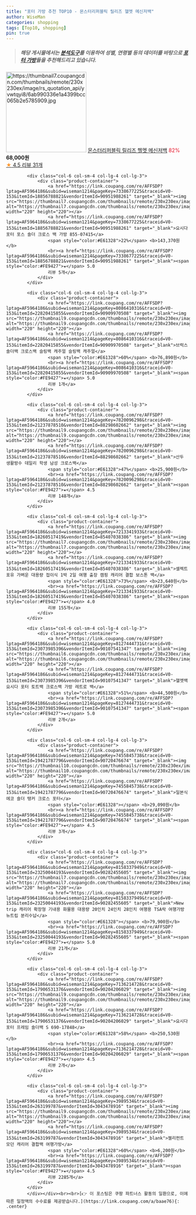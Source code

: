 ```yaml
---
title: "포터 가방 추천 TOP10 - 몬스터리퍼블릭 릴리즈 헬멧 메신저백"
author: WiseMan
categories: shopping
tags: [Top10, shopping]
pin: true
---
```


> ##### 해당 게시물에서는 [**분석도구**](https://itemscout.io/)를 이용하여 **성별**, **연령별** 등의 데이터를 바탕으로 [**포터 가방**](https://link.coupang.com/a/baae76)들을 추천해드리고 있습니다.
<div class="container"><div class="row">
            <div class="col-6 col-sm-4 col-lg-4 col-lg-3">
                <div class="product-container">
                    <a href="https://link.coupang.com/re/AFFSDP?lptag=AF5964186&subid=wiseman1214&pageKey=5380727934&traceid=V0-153&itemId=7991063993&vendorItemId=75279922312" target="_blank"><img src="https://thumbnail7.coupangcdn.com/thumbnails/remote/230x230ex/image/rs_quotation_api/yvwtqyi8/6ab990336e1a4399bcc065b2e5785909.jpg" alt="https://thumbnail7.coupangcdn.com/thumbnails/remote/230x230ex/image/rs_quotation_api/yvwtqyi8/6ab990336e1a4399bcc065b2e5785909.jpg" width="220" height="220"></a>
                    <a href="https://link.coupang.com/re/AFFSDP?lptag=AF5964186&subid=wiseman1214&pageKey=5380727934&traceid=V0-153&itemId=7991063993&vendorItemId=75279922312" target="_blank">몬스터리퍼블릭 릴리즈 헬멧 메신저백</a>
                    <span style="color:#E61328">82%</span> <b>68,000원</b>
                    <br><a href="https://link.coupang.com/re/AFFSDP?lptag=AF5964186&subid=wiseman1214&pageKey=5380727934&traceid=V0-153&itemId=7991063993&vendorItemId=75279922312" target="_blank"><span style="color:#FE9427">★</span> 4.5
                    리뷰 31개</a>
                </div>
            </div>
            
            <div class="col-6 col-sm-4 col-lg-4 col-lg-3">
                <div class="product-container">
                    <a href="https://link.coupang.com/re/AFFSDP?lptag=AF5964186&subid=wiseman1214&pageKey=7338677225&traceid=V0-153&itemId=18856788821&vendorItemId=90951988261" target="_blank"><img src="https://thumbnail7.coupangcdn.com/thumbnails/remote/230x230ex/image/vendor_inventory/ee94/cf40f629c650e7efc4c96d2ec85261cac81774f433545f9a5e31afedbe2a.jpg" alt="https://thumbnail7.coupangcdn.com/thumbnails/remote/230x230ex/image/vendor_inventory/ee94/cf40f629c650e7efc4c96d2ec85261cac81774f433545f9a5e31afedbe2a.jpg" width="220" height="220"></a>
                    <a href="https://link.coupang.com/re/AFFSDP?lptag=AF5964186&subid=wiseman1214&pageKey=7338677225&traceid=V0-153&itemId=18856788821&vendorItemId=90951988261" target="_blank">요시다 포터 포스 숄더 크로스 백 가방 855-07415</a>
                    <span style="color:#E61328">22%</span> <b>143,370원</b>
                    <br><a href="https://link.coupang.com/re/AFFSDP?lptag=AF5964186&subid=wiseman1214&pageKey=7338677225&traceid=V0-153&itemId=18856788821&vendorItemId=90951988261" target="_blank"><span style="color:#FE9427">★</span> 5.0
                    리뷰 5개</a>
                </div>
            </div>
            
            <div class="col-6 col-sm-4 col-lg-4 col-lg-3">
                <div class="product-container">
                    <a href="https://link.coupang.com/re/AFFSDP?lptag=AF5964186&subid=wiseman1214&pageKey=8086410316&traceid=V0-153&itemId=22820415855&vendorItemId=90909970508" target="_blank"><img src="https://thumbnail9.coupangcdn.com/thumbnails/remote/230x230ex/image/vendor_inventory/89f4/2ba403d7d9ff1765d32d1a830b5bf50dfee8c1ffee46825f2c8951055324.jpg" alt="https://thumbnail9.coupangcdn.com/thumbnails/remote/230x230ex/image/vendor_inventory/89f4/2ba403d7d9ff1765d32d1a830b5bf50dfee8c1ffee46825f2c8951055324.jpg" width="220" height="220"></a>
                    <a href="https://link.coupang.com/re/AFFSDP?lptag=AF5964186&subid=wiseman1214&pageKey=8086410316&traceid=V0-153&itemId=22820415855&vendorItemId=90909970508" target="_blank">브럭스 숄더백 크로스백 슬링백 캐주얼 슬링백 캐주얼</a>
                    <span style="color:#E61328">60%</span> <b>76,890원</b>
                    <br><a href="https://link.coupang.com/re/AFFSDP?lptag=AF5964186&subid=wiseman1214&pageKey=8086410316&traceid=V0-153&itemId=22820415855&vendorItemId=90909970508" target="_blank"><span style="color:#FE9427">★</span> 5.0
                    리뷰 1개</a>
                </div>
            </div>
            
            <div class="col-6 col-sm-4 col-lg-4 col-lg-3">
                <div class="product-container">
                    <a href="https://link.coupang.com/re/AFFSDP?lptag=AF5964186&subid=wiseman1214&pageKey=7820096298&traceid=V0-153&itemId=21237878510&vendorItemId=88298602662" target="_blank"><img src="https://thumbnail9.coupangcdn.com/thumbnails/remote/230x230ex/image/vendor_inventory/8a53/968cb0d1d5484ff2ef7b638b906fb634b5b5e3d1cf9e11464c36729a8f84.png" alt="https://thumbnail9.coupangcdn.com/thumbnails/remote/230x230ex/image/vendor_inventory/8a53/968cb0d1d5484ff2ef7b638b906fb634b5b5e3d1cf9e11464c36729a8f84.png" width="220" height="220"></a>
                    <a href="https://link.coupang.com/re/AFFSDP?lptag=AF5964186&subid=wiseman1214&pageKey=7820096298&traceid=V0-153&itemId=21237878510&vendorItemId=88298602662" target="_blank">산두 생활방수 데일리 학생 남성 크로스백</a>
                    <span style="color:#E61328">47%</span> <b>25,900원</b>
                    <br><a href="https://link.coupang.com/re/AFFSDP?lptag=AF5964186&subid=wiseman1214&pageKey=7820096298&traceid=V0-153&itemId=21237878510&vendorItemId=88298602662" target="_blank"><span style="color:#FE9427">★</span> 4.5
                    리뷰 148개</a>
                </div>
            </div>
            
            <div class="col-6 col-sm-4 col-lg-4 col-lg-3">
                <div class="product-container">
                    <a href="https://link.coupang.com/re/AFFSDP?lptag=AF5964186&subid=wiseman1214&pageKey=7213341933&traceid=V0-153&itemId=18260517419&vendorItemId=85407038386" target="_blank"><img src="https://thumbnail7.coupangcdn.com/thumbnails/remote/230x230ex/image/0820_amir_esrgan_inf80k_batch_3_max3k/376b/0bef22e1ae11be332fc901c0239baf634d513a3d2f478b1e36a08a54be51.jpg" alt="https://thumbnail7.coupangcdn.com/thumbnails/remote/230x230ex/image/0820_amir_esrgan_inf80k_batch_3_max3k/376b/0bef22e1ae11be332fc901c0239baf634d513a3d2f478b1e36a08a54be51.jpg" width="220" height="220"></a>
                    <a href="https://link.coupang.com/re/AFFSDP?lptag=AF5964186&subid=wiseman1214&pageKey=7213341933&traceid=V0-153&itemId=18260517419&vendorItemId=85407038386" target="_blank">셀렉트포유 가벼운 대용량 접이식 1박 2일 여행 출장 캠핑 캐리어 결합 보스톤 백</a>
                    <span style="color:#E61328">73%</span> <b>23,640원</b>
                    <br><a href="https://link.coupang.com/re/AFFSDP?lptag=AF5964186&subid=wiseman1214&pageKey=7213341933&traceid=V0-153&itemId=18260517419&vendorItemId=85407038386" target="_blank"><span style="color:#FE9427">★</span> 4.0
                    리뷰 155개</a>
                </div>
            </div>
            
            <div class="col-6 col-sm-4 col-lg-4 col-lg-3">
                <div class="product-container">
                    <a href="https://link.coupang.com/re/AFFSDP?lptag=AF5964186&subid=wiseman1214&pageKey=8127444731&traceid=V0-153&itemId=23073985396&vendorItemId=90107541347" target="_blank"><img src="https://thumbnail6.coupangcdn.com/thumbnails/remote/230x230ex/image/vendor_inventory/710f/421783bb0147e8234881e037d3dae1389965efe1f2fe2f17f1b586b2354b.jpg" alt="https://thumbnail6.coupangcdn.com/thumbnails/remote/230x230ex/image/vendor_inventory/710f/421783bb0147e8234881e037d3dae1389965efe1f2fe2f17f1b586b2354b.jpg" width="220" height="220"></a>
                    <a href="https://link.coupang.com/re/AFFSDP?lptag=AF5964186&subid=wiseman1214&pageKey=8127444731&traceid=V0-153&itemId=23073985396&vendorItemId=90107541347" target="_blank">헬멧백 요시다 포터 토트백 크로스백 가방 레트로 백</a>
                    <span style="color:#E61328">51%</span> <b>44,500원</b>
                    <br><a href="https://link.coupang.com/re/AFFSDP?lptag=AF5964186&subid=wiseman1214&pageKey=8127444731&traceid=V0-153&itemId=23073985396&vendorItemId=90107541347" target="_blank"><span style="color:#FE9427">★</span> 5.0
                    리뷰 2개</a>
                </div>
            </div>
            
            <div class="col-6 col-sm-4 col-lg-4 col-lg-3">
                <div class="product-container">
                    <a href="https://link.coupang.com/re/AFFSDP?lptag=AF5964186&subid=wiseman1214&pageKey=7455845738&traceid=V0-153&itemId=19421787796&vendorItemId=90720476674" target="_blank"><img src="https://thumbnail10.coupangcdn.com/thumbnails/remote/230x230ex/image/vendor_inventory/0686/8e958179c82539a9961ebe5b4c30805ff37a85e6aef3b62649564526a8f8.jpg" alt="https://thumbnail10.coupangcdn.com/thumbnails/remote/230x230ex/image/vendor_inventory/0686/8e958179c82539a9961ebe5b4c30805ff37a85e6aef3b62649564526a8f8.jpg" width="220" height="220"></a>
                    <a href="https://link.coupang.com/re/AFFSDP?lptag=AF5964186&subid=wiseman1214&pageKey=7455845738&traceid=V0-153&itemId=19421787796&vendorItemId=90720476674" target="_blank">일본식 에코 숄더 탱커 크로스 포터</a>
                    <span style="color:#E61328"></span> <b>29,090원</b>
                    <br><a href="https://link.coupang.com/re/AFFSDP?lptag=AF5964186&subid=wiseman1214&pageKey=7455845738&traceid=V0-153&itemId=19421787796&vendorItemId=90720476674" target="_blank"><span style="color:#FE9427">★</span> 4.5
                    리뷰 3개</a>
                </div>
            </div>
            
            <div class="col-6 col-sm-4 col-lg-4 col-lg-3">
                <div class="product-container">
                    <a href="https://link.coupang.com/re/AFFSDP?lptag=AF5964186&subid=wiseman1214&pageKey=8158337949&traceid=V0-153&itemId=23250044193&vendorItemId=90282455605" target="_blank"><img src="https://thumbnail7.coupangcdn.com/thumbnails/remote/230x230ex/image/0820_amir_esrgan_inf80k_batch_2_max3k/1bd4/e5842bf67a2afb2e49007e9b2ec020151068bcb44dc7a4df861d77da1bf0.jpg" alt="https://thumbnail7.coupangcdn.com/thumbnails/remote/230x230ex/image/0820_amir_esrgan_inf80k_batch_2_max3k/1bd4/e5842bf67a2afb2e49007e9b2ec020151068bcb44dc7a4df861d77da1bf0.jpg" width="220" height="220"></a>
                    <a href="https://link.coupang.com/re/AFFSDP?lptag=AF5964186&subid=wiseman1214&pageKey=8158337949&traceid=V0-153&itemId=23250044193&vendorItemId=90282455605" target="_blank">New trip 캐리어 확장형 기내용 화물용 대용량 20인치 24인치 28인치 여행용 TSA락 여행가방 뉴트립 분리수납</a>
                    <span style="color:#E61328"></span> <b>79,900원</b>
                    <br><a href="https://link.coupang.com/re/AFFSDP?lptag=AF5964186&subid=wiseman1214&pageKey=8158337949&traceid=V0-153&itemId=23250044193&vendorItemId=90282455605" target="_blank"><span style="color:#FE9427">★</span> 5.0
                    리뷰 21개</a>
                </div>
            </div>
            
            <div class="col-6 col-sm-4 col-lg-4 col-lg-3">
                <div class="product-container">
                    <a href="https://link.coupang.com/re/AFFSDP?lptag=AF5964186&subid=wiseman1214&pageKey=7136214728&traceid=V0-153&itemId=17906531376&vendorItemId=90204206029" target="_blank"><img src="https://thumbnail9.coupangcdn.com/thumbnails/remote/230x230ex/image/vendor_inventory/747e/6650636ef730649852a3a3ace8f0c10f6ec777f0937617f18601d5c1a7d7.jpg" alt="https://thumbnail9.coupangcdn.com/thumbnails/remote/230x230ex/image/vendor_inventory/747e/6650636ef730649852a3a3ace8f0c10f6ec777f0937617f18601d5c1a7d7.jpg" width="220" height="220"></a>
                    <a href="https://link.coupang.com/re/AFFSDP?lptag=AF5964186&subid=wiseman1214&pageKey=7136214728&traceid=V0-153&itemId=17906531376&vendorItemId=90204206029" target="_blank">요시다포터 프레임 숄더백 S 690-17848</a>
                    <span style="color:#E61328">58%</span> <b>250,530원</b>
                    <br><a href="https://link.coupang.com/re/AFFSDP?lptag=AF5964186&subid=wiseman1214&pageKey=7136214728&traceid=V0-153&itemId=17906531376&vendorItemId=90204206029" target="_blank"><span style="color:#FE9427">★</span> 4.5
                    리뷰 2개</a>
                </div>
            </div>
            
            <div class="col-6 col-sm-4 col-lg-4 col-lg-3">
                <div class="product-container">
                    <a href="https://link.coupang.com/re/AFFSDP?lptag=AF5964186&subid=wiseman1214&pageKey=3989534&traceid=V0-153&itemId=263199787&vendorItemId=3043478916" target="_blank"><img src="https://thumbnail9.coupangcdn.com/thumbnails/remote/230x230ex/image/vendor_inventory/4ce3/c8b0724f88771291170f739c5829f9d4ebd7a93ac4d71417dc06047073b4.jpg" alt="https://thumbnail9.coupangcdn.com/thumbnails/remote/230x230ex/image/vendor_inventory/4ce3/c8b0724f88771291170f739c5829f9d4ebd7a93ac4d71417dc06047073b4.jpg" width="220" height="220"></a>
                    <a href="https://link.coupang.com/re/AFFSDP?lptag=AF5964186&subid=wiseman1214&pageKey=3989534&traceid=V0-153&itemId=263199787&vendorItemId=3043478916" target="_blank">젤리펀트 모던 캐리어 결합백 여행가방</a>
                    <span style="color:#E61328">60%</span> <b>6,200원</b>
                    <br><a href="https://link.coupang.com/re/AFFSDP?lptag=AF5964186&subid=wiseman1214&pageKey=3989534&traceid=V0-153&itemId=263199787&vendorItemId=3043478916" target="_blank"><span style="color:#FE9427">★</span> 4.5
                    리뷰 2285개</a>
                </div>
            </div>
            </div></div><br><br>[👉 이 포스팅은 쿠팡 파트너스 활동의 일환으로, 이에 따른 일정액의 수수료를 제공받습니다.](https://link.coupang.com/a/baae76){: .center}